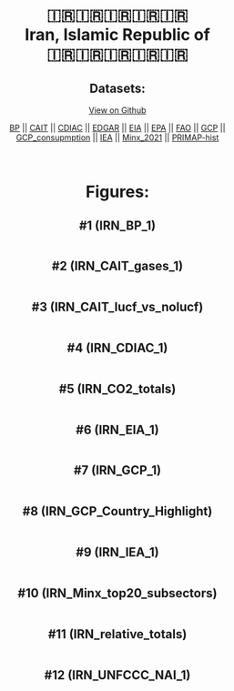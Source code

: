 
<center>
<h1 align="center">
🇮🇷🇮🇷🇮🇷🇮🇷🇮🇷
<br>
Iran, Islamic Republic of
<br>
🇮🇷🇮🇷🇮🇷🇮🇷🇮🇷
</h1>
<h2>Datasets:</h2>
<p><a href="https://github.com/dquintani/GreenhouseData/tree/master/country_data/IRN_Iran, Islamic Republic of/data">View on Github</a>
<br></p><p><a href="data/IRN_BP.csv">BP</a> || <a href="data/IRN_CAIT.csv">CAIT</a> || <a href="data/IRN_CDIAC.csv">CDIAC</a> || <a href="data/IRN_EDGAR.csv">EDGAR</a> || <a href="data/IRN_EIA.csv">EIA</a> || <a href="data/IRN_EPA.csv">EPA</a> || <a href="data/IRN_FAO.csv">FAO</a> || <a href="data/IRN_GCP.csv">GCP</a> || <a href="data/IRN_GCP_consupmption.csv">GCP_consupmption</a> || <a href="data/IRN_IEA.csv">IEA</a> || <a href="data/IRN_Minx_2021.csv">Minx_2021</a> || <a href="data/IRN_PRIMAP-hist.csv">PRIMAP-hist</a></p><p><br></p>
<h1>Figures:</h1><h2>#1 (IRN_BP_1)</h2>
<p><img alt="" src="figures/IRN_BP_1.png" /></p><h2>#2 (IRN_CAIT_gases_1)</h2>
<p><img alt="" src="figures/IRN_CAIT_gases_1.png" /></p><h2>#3 (IRN_CAIT_lucf_vs_nolucf)</h2>
<p><img alt="" src="figures/IRN_CAIT_lucf_vs_nolucf.png" /></p><h2>#4 (IRN_CDIAC_1)</h2>
<p><img alt="" src="figures/IRN_CDIAC_1.png" /></p><h2>#5 (IRN_CO2_totals)</h2>
<p><img alt="" src="figures/IRN_CO2_totals.png" /></p><h2>#6 (IRN_EIA_1)</h2>
<p><img alt="" src="figures/IRN_EIA_1.png" /></p><h2>#7 (IRN_GCP_1)</h2>
<p><img alt="" src="figures/IRN_GCP_1.png" /></p><h2>#8 (IRN_GCP_Country_Highlight)</h2>
<p><img alt="" src="figures/IRN_GCP_Country_Highlight.png" /></p><h2>#9 (IRN_IEA_1)</h2>
<p><img alt="" src="figures/IRN_IEA_1.png" /></p><h2>#10 (IRN_Minx_top20_subsectors)</h2>
<p><img alt="" src="figures/IRN_Minx_top20_subsectors.png" /></p><h2>#11 (IRN_relative_totals)</h2>
<p><img alt="" src="figures/IRN_relative_totals.png" /></p><h2>#12 (IRN_UNFCCC_NAI_1)</h2>
<p><img alt="" src="figures/IRN_UNFCCC_NAI_1.png" /></p>